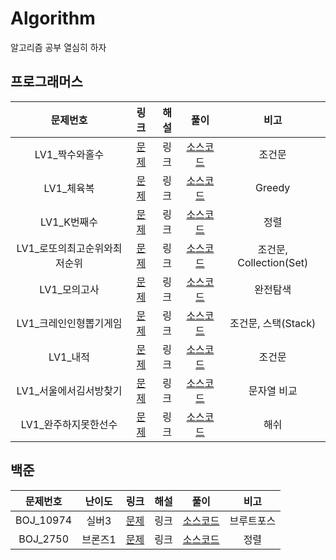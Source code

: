 # Algorithm
알고리즘 공부 열심히 하자



## 프로그래머스

|           문제번호           |                             링크                             | 해설 |                             풀이                             |          비고           |
| :--------------------------: | :----------------------------------------------------------: | :--: | :----------------------------------------------------------: | :---------------------: |
|        LV1_짝수와홀수        | [문제](https://programmers.co.kr/learn/courses/30/lessons/12937) | 링크 | [소스코드](./Programmers/src/lv1/Programmers_짝수와홀수.java) |         조건문          |
|          LV1_체육복          | [문제](https://programmers.co.kr/learn/courses/30/lessons/42862) | 링크 |  [소스코드](./Programmers/src/lv1/Programmers_체육복.java)   |         Greedy          |
|         LV1_K번째수          | [문제](https://programmers.co.kr/learn/courses/30/lessons/42748) | 링크 |  [소스코드](./Programmers/src/lv1/Programmers_K번째수.java)  |          정렬           |
| LV1_로또의최고순위와최저순위 | [문제](https://programmers.co.kr/learn/courses/30/lessons/77484) | 링크 | [소스코드](./Programmers/src/lv1/Programmers_로또의최고순위와최저순위.java) | 조건문, Collection(Set) |
|         LV1_모의고사         | [문제](https://programmers.co.kr/learn/courses/30/lessons/42840) | 링크 | [소스코드](./Programmers/src/lv1/Programmers_모의고사.java)  |        완전탐색         |
|    LV1_크레인인형뽑기게임    | [문제](https://programmers.co.kr/learn/courses/30/lessons/64061) | 링크 | [소스코드](./Programmers/src/lv1/Programmers_크레인인형뽑기게임.java) |   조건문, 스택(Stack)   |
|           LV1_내적           | [문제](https://programmers.co.kr/learn/courses/30/lessons/70128) | 링크 |   [소스코드](./Programmers/src/lv1/Programmers_내적.java)    |         조건문          |
|    LV1_서울에서김서방찾기    | [문제](https://programmers.co.kr/learn/courses/30/lessons/12919) | 링크 | [소스코드](./Programmers/src/lv1/Programmers_서울에서김서방찾기.java) |       문자열 비교       |
|     LV1_완주하지못한선수     | [문제](https://programmers.co.kr/learn/courses/30/lessons/42576) | 링크 | [소스코드](./Programmers/src/lv1/Programmers_완주하지못한선수.java) |          해쉬           |



## 백준

| 문제번호  | 난이도  |                     링크                      | 해설 |                     풀이                     |    비고    |
| :-------: | :-----: | :-------------------------------------------: | :--: | :------------------------------------------: | :--------: |
| BOJ_10974 |  실버3  | [문제](https://www.acmicpc.net/problem/10974) | 링크 | [소스코드](./BOJ/src/study01/BOJ_10974.java) | 브루트포스 |
| BOJ_2750  | 브론즈1 | [문제](https://www.acmicpc.net/problem/2750)  | 링크 | [소스코드](./BOJ/src/study01/BOJ_2750.java)  |    정렬    |

